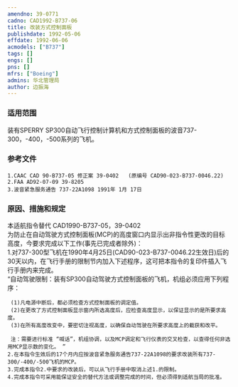 ```yaml
---
amendno: 39-0771  
cadno: CAD1992-B737-06  
title: 改装方式控制面板  
publishdate: 1992-05-06  
effdate: 1992-06-06  
acmodels: ["B737"]  
tags: []  
engs: []  
pns: []  
mfrs: ["Boeing"]  
admins: 华北管理局  
author: 边振海  
---
```

  
### 适用范围  
装有SPERRY SP300自动飞行控制计算机和方式控制面板的波音737-300，-400，-500系列的飞机。  
  
<!--more-->  
### 参考文件  
    1.CAAC CAD 90-B737-05 修正案 39-0402   (原编号 CAD90-023-B737-0046.22)  
    2.FAA AD92-07-09 39-8205  
    3.波音紧急服务通告 737-22A1098 1991年 1月 17日  
  
### 原因、措施和规定  
本适航指令替代 CAD1990-B737-05，39-0402  
    为防止在自动驾驶方式控制面板(MCP)的高度窗口内显示出非指令性更改的目标高度，今要求完成以下工作(事先已完成者除外)：  
1.对737-300型飞机在1990年4月25日(CAD90-023-B737-0046.22生效日)后的30天以内，在飞行手册的限制节内加入下述程序，这可把本指令的复印件插入飞行手册内来完成。  
“自动驾驶限制：装有SP300自动驾驶方式控制面板的飞机，机组必须应用下列程序：  
  
     (1)凡电源中断后，都必须检查方式控制面板的调定值。  
     (2)在更改了方式控制面板显示窗内所选高度后，应检查高度显示，以保证显示的是所要求高度。  
     (3)在所有高度改变中，要密切注视高度，以确保自动驾驶在所要求高度上的截获和改平。  
  
     注：需要进行标准 “喊话”，机组协调，以及MCP调定和飞行仪表的交叉检查，以查得任何非选用MCP显示数的变化。 ”  
    2.在本指令生效后的17个月内应按波音紧急服务通告737-22A1098的要求改装所有737-300/-400/-500飞机的MCP。  
    3.完成本指令2.中要求的改装后，可以从飞行手册中取消上述1.的限制。  
    4.完成本指令可采用能保证安全的替代方法或调整完成的时间，但必须得到适航当局的批准。  
  
